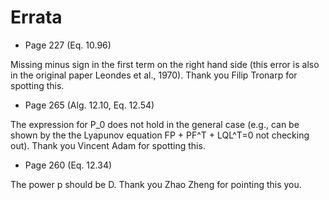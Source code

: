 # Errata

* Page 227 (Eq. 10.96)

Missing minus sign in the first term on the right hand side (this error is also in the original paper Leondes et al., 1970). Thank you Filip Tronarp for spotting this. 

* Page 265 (Alg. 12.10, Eq. 12.54)

The expression for P_0 does not hold in the general case (e.g., can be shown by the the Lyapunov equation FP + PF^T + LQL^T=0 not checking out). Thank you Vincent Adam for spotting this.

* Page 260 (Eq. 12.34)

The power p should be D. Thank you Zhao Zheng for pointing this you.
